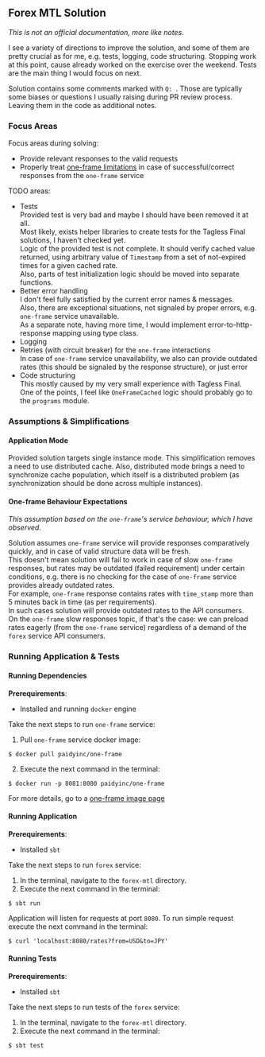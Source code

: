 ## Forex MTL Solution

*This is not an official documentation, more like notes.*

I see a variety of directions to improve the solution,
and some of them are pretty crucial as for me, e.g. tests, logging, code structuring.
Stopping work at this point, cause already worked on the exercise over the weekend.
Tests are the main thing I would focus on next.

Solution contains some comments marked with `Q: `.
Those are typically some biases or questions I usually raising during PR review process.
Leaving them in the code as additional notes.

### Focus Areas

Focus areas during solving:
* Provide relevant responses to the valid requests
* Properly treat [one-frame limitations](https://hub.docker.com/r/paidyinc/one-frame)
in case of successful/correct responses from the `one-frame` service

TODO areas:
* Tests  
Provided test is very bad and maybe I should have been removed it at all.  
Most likely, exists helper libraries to create tests for the Tagless Final solutions, I haven't checked yet.  
Logic of the provided test is not complete.
It should verify cached value returned, using arbitrary value of `Timestamp` from a set of not-expired times for a given cached rate.  
Also, parts of test initialization logic should be moved into separate functions.
* Better error handling  
I don't feel fully satisfied by the current error names & messages.  
Also, there are exceptional situations, not signaled by proper errors, e.g. `one-frame` service unavailable.  
As a separate note, having more time, I would implement error-to-http-response mapping using type class.
* Logging
* Retries (with circuit breaker) for the `one-frame` interactions  
In case of `one-frame` service unavailability, we also can provide outdated rates
(this should be signaled by the response structure), or just error
* Code structuring  
This mostly caused by my very small experience with Tagless Final.  
One of the points, I feel like `OneFrameCached` logic should probably go to the `programs` module.

### Assumptions & Simplifications

#### Application Mode

Provided solution targets single instance mode.
This simplification removes a need to use distributed cache.
Also, distributed mode brings a need to synchronize cache population,
which itself is a distributed problem (as synchronization should be done across multiple instances).

#### One-frame Behaviour Expectations

*This assumption based on the `one-frame`'s service behaviour, which I have observed.*

Solution assumes `one-frame` service will provide responses comparatively quickly, and in case of valid structure data will be fresh.  
This doesn't mean solution will fail to work in case of slow `one-frame` responses, but rates may be outdated (failed requirement) under certain conditions,
e.g. there is no checking for the case of `one-frame` service provides already outdated rates.  
For example, `one-frame` response contains rates with `time_stamp` more than 5 minutes back in time (as per requirements).  
In such cases solution will provide outdated rates to the API consumers.  
On the `one-frame` slow responses topic, if that's the case:
we can preload rates eagerly (from the `one-frame` service) regardless of a demand of the `forex` service API consumers.

### Running Application & Tests

#### Running Dependencies

**Prerequirements**:
* Installed and running `docker` engine

Take the next steps to run `one-frame` service:
1) Pull `one-frame` service docker image:
```shell
$ docker pull paidyinc/one-frame
```
2) Execute the next command in the terminal:
```shell
$ docker run -p 8081:8080 paidyinc/one-frame
```
For more details, go to a [one-frame image page](https://hub.docker.com/r/paidyinc/one-frame) 

#### Running Application

**Prerequirements**:
* Installed `sbt`

Take the next steps to run `forex` service:
1) In the terminal, navigate to the `forex-mtl` directory.
2) Execute the next command in the terminal:
```shell
$ sbt run
```

Application will listen for requests at port `8080`.
To run simple request execute the next command in the terminal:
```shell
$ curl 'localhost:8080/rates?from=USD&to=JPY'
```

#### Running Tests

**Prerequirements**:
* Installed `sbt`

Take the next steps to run tests of the `forex` service:
1) In the terminal, navigate to the `forex-mtl` directory.
2) Execute the next command in the terminal:
```shell
$ sbt test
```
